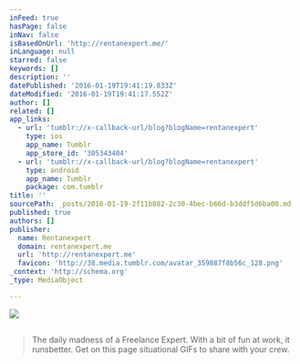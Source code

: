 ```yaml
---
inFeed: true
hasPage: false
inNav: false
isBasedOnUrl: 'http://rentanexpert.me/'
inLanguage: null
starred: false
keywords: []
description: ''
datePublished: '2016-01-19T19:41:19.833Z'
dateModified: '2016-01-19T19:41:17.552Z'
author: []
related: []
app_links:
  - url: 'tumblr://x-callback-url/blog?blogName=rentanexpert'
    type: ios
    app_name: Tumblr
    app_store_id: '305343404'
  - url: 'tumblr://x-callback-url/blog?blogName=rentanexpert'
    type: android
    app_name: Tumblr
    package: com.tumblr
title: ''
sourcePath: _posts/2016-01-19-2f11b882-2c30-4bec-b66d-b3ddf5d6ba00.md
published: true
authors: []
publisher:
  name: Rentanexpert
  domain: rentanexpert.me
  url: 'http://rentanexpert.me'
  favicon: 'http://38.media.tumblr.com/avatar_359887f8b56c_128.png'
_context: 'http://schema.org'
_type: MediaObject

---
```

<article style=""><img src="https://s3-us-west-2.amazonaws.com/the-grid-img/p/1e42cf8aacaf2951c4dc69d5f2ab42e6f780470e.png" /></article>

> ## 
> 
> The daily madness of a Freelance Expert. With a bit of fun at work, it runsbetter. Get on this page situational GIFs to share with your crew.